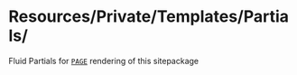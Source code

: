 # Resources/Private/Templates/Partials/

Fluid Partials for [`PAGE`](../../../../Configuration/Sets/Sitepackage/Setup/page.typoscript) rendering of this sitepackage
